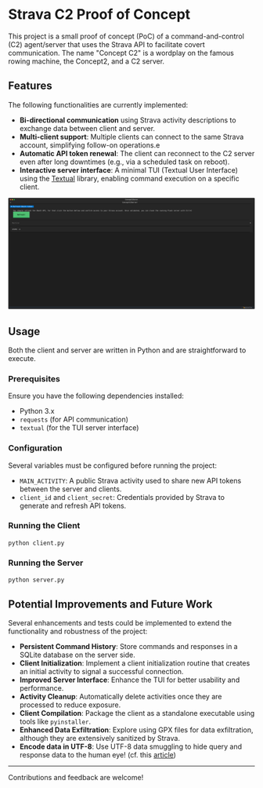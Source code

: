 # Strava C2 Proof of Concept

This project is a small proof of concept (PoC) of a command-and-control (C2) agent/server that uses the Strava API to facilitate covert communication. The name "Concept C2" is a wordplay on the famous rowing machine, the Concept2, and a C2 server.

## Features

The following functionalities are currently implemented:

- **Bi-directional communication** using Strava activity descriptions to exchange data between client and server.
- **Multi-client support**: Multiple clients can connect to the same Strava account, simplifying follow-on operations.e
- **Automatic API token renewal**: The client can reconnect to the C2 server even after long downtimes (e.g., via a scheduled task on reboot).
- **Interactive server interface**: A minimal TUI (Textual User Interface) using the [Textual](https://github.com/Textualize/textual) library, enabling command execution on a specific client.

![Minimal TUI](ConceptC2.svg)

## Usage

Both the client and server are written in Python and are straightforward to execute.

### Prerequisites

Ensure you have the following dependencies installed:

- Python 3.x
- `requests` (for API communication)
- `textual` (for the TUI server interface)


### Configuration

Several variables must be configured before running the project:

- `MAIN_ACTIVITY`: A public Strava activity used to share new API tokens between the server and clients.
- `client_id` and `client_secret`: Credentials provided by Strava to generate and refresh API tokens.
    

### Running the Client

```
python client.py
```

### Running the Server

```
python server.py
```

## Potential Improvements and Future Work

Several enhancements and tests could be implemented to extend the functionality and robustness of the project:

- **Persistent Command History**: Store commands and responses in a SQLite database on the server side.
- **Client Initialization**: Implement a client initialization routine that creates an initial activity to signal a successful connection.
- **Improved Server Interface**: Enhance the TUI for better usability and performance.
- **Activity Cleanup**: Automatically delete activities once they are processed to reduce exposure.
- **Client Compilation**: Package the client as a standalone executable using tools like `pyinstaller`.
- **Enhanced Data Exfiltration**: Explore using GPX files for data exfiltration, although they are extensively sanitized by Strava.
- **Encode data in UTF-8**: Use UTF-8 data smuggling to hide query and response data to the human eye! (cf. this [article](https://paulbutler.org/2025/smuggling-arbitrary-data-through-an-emoji/))

---

Contributions and feedback are welcome!

